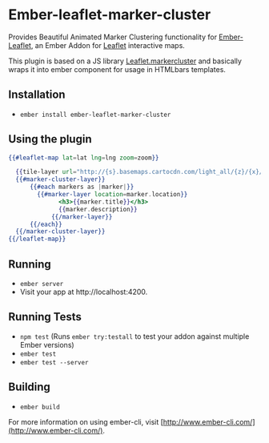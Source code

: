 # Ember-leaflet-marker-cluster

Provides Beautiful Animated Marker Clustering functionality for [Ember-Leaflet](http://ember-leaflet.com), an Ember Addon for [Leaflet](http://leafletjs.com) interactive maps.

This plugin is based on a JS library [Leaflet.markercluster](https://github.com/Leaflet/Leaflet.markercluster) and basically wraps it into ember component for usage in HTMLbars templates.

## Installation

* `ember install ember-leaflet-marker-cluster`

## Using the plugin

```handlebars
{{#leaflet-map lat=lat lng=lng zoom=zoom}}

  {{tile-layer url="http://{s}.basemaps.cartocdn.com/light_all/{z}/{x}/{y}.png"}}
  {{#marker-cluster-layer}}
	  {{#each markers as |marker|}}
	    {{#marker-layer location=marker.location}}
			  <h3>{{marker.title}}</h3>
			  {{marker.description}}
			{{/marker-layer}}
	  {{/each}}
  {{/marker-cluster-layer}}
{{/leaflet-map}}
```

## Running

* `ember server`
* Visit your app at http://localhost:4200.

## Running Tests

* `npm test` (Runs `ember try:testall` to test your addon against multiple Ember versions)
* `ember test`
* `ember test --server`

## Building

* `ember build`

For more information on using ember-cli, visit [http://www.ember-cli.com/](http://www.ember-cli.com/).
